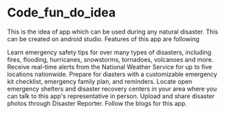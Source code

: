 # Code_fun_do_idea
This is the idea of app which can be used during any natural disaster.
This can be created on android studio.
Features of this app are following


Learn emergency safety tips for over many types of disasters, including fires, flooding, hurricanes, snowstorms, tornadoes, volcanoes and more.
Receive real-time alerts from the National Weather Service for up to five locations nationwide.
Prepare for diasters with a customizable emergency kit checklist, emergency family plan, and reminders.
Locate open emergency shelters and disaster recovery centers in your area where you can talk to this app's representative in person.
Upload and share disaster photos through Disaster Reporter.
Follow the blogs for this app.
